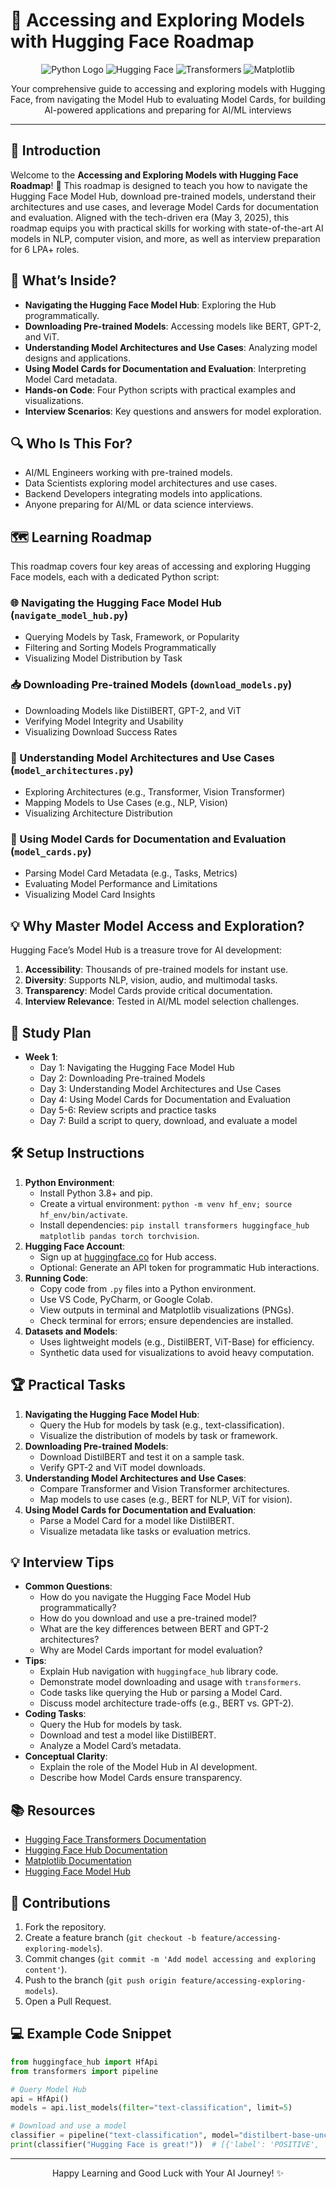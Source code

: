 # 🔎 Accessing and Exploring Models with Hugging Face Roadmap

<div align="center">
  <img src="https://img.shields.io/badge/Python-3776AB?style=for-the-badge&logo=python&logoColor=white" alt="Python Logo" />
  <img src="https://img.shields.io/badge/Hugging%20Face-F9AB00?style=for-the-badge&logo=huggingface&logoColor=white" alt="Hugging Face" />
  <img src="https://img.shields.io/badge/Transformers-FF6F61?style=for-the-badge&logo=python&logoColor=white" alt="Transformers" />
  <img src="https://img.shields.io/badge/Matplotlib-11557C?style=for-the-badge&logo=matplotlib&logoColor=white" alt="Matplotlib" />
</div>
<p align="center">Your comprehensive guide to accessing and exploring models with Hugging Face, from navigating the Model Hub to evaluating Model Cards, for building AI-powered applications and preparing for AI/ML interviews</p>

---

## 📖 Introduction

Welcome to the **Accessing and Exploring Models with Hugging Face Roadmap**! 🔎 This roadmap is designed to teach you how to navigate the Hugging Face Model Hub, download pre-trained models, understand their architectures and use cases, and leverage Model Cards for documentation and evaluation. Aligned with the tech-driven era (May 3, 2025), this roadmap equips you with practical skills for working with state-of-the-art AI models in NLP, computer vision, and more, as well as interview preparation for 6 LPA+ roles.

## 🌟 What’s Inside?

- **Navigating the Hugging Face Model Hub**: Exploring the Hub programmatically.
- **Downloading Pre-trained Models**: Accessing models like BERT, GPT-2, and ViT.
- **Understanding Model Architectures and Use Cases**: Analyzing model designs and applications.
- **Using Model Cards for Documentation and Evaluation**: Interpreting Model Card metadata.
- **Hands-on Code**: Four Python scripts with practical examples and visualizations.
- **Interview Scenarios**: Key questions and answers for model exploration.

## 🔍 Who Is This For?

- AI/ML Engineers working with pre-trained models.
- Data Scientists exploring model architectures and use cases.
- Backend Developers integrating models into applications.
- Anyone preparing for AI/ML or data science interviews.

## 🗺️ Learning Roadmap

This roadmap covers four key areas of accessing and exploring Hugging Face models, each with a dedicated Python script:

### 🌐 Navigating the Hugging Face Model Hub (`navigate_model_hub.py`)
- Querying Models by Task, Framework, or Popularity
- Filtering and Sorting Models Programmatically
- Visualizing Model Distribution by Task

### 📥 Downloading Pre-trained Models (`download_models.py`)
- Downloading Models like DistilBERT, GPT-2, and ViT
- Verifying Model Integrity and Usability
- Visualizing Download Success Rates

### 🧠 Understanding Model Architectures and Use Cases (`model_architectures.py`)
- Exploring Architectures (e.g., Transformer, Vision Transformer)
- Mapping Models to Use Cases (e.g., NLP, Vision)
- Visualizing Architecture Distribution

### 📝 Using Model Cards for Documentation and Evaluation (`model_cards.py`)
- Parsing Model Card Metadata (e.g., Tasks, Metrics)
- Evaluating Model Performance and Limitations
- Visualizing Model Card Insights

## 💡 Why Master Model Access and Exploration?

Hugging Face’s Model Hub is a treasure trove for AI development:
1. **Accessibility**: Thousands of pre-trained models for instant use.
2. **Diversity**: Supports NLP, vision, audio, and multimodal tasks.
3. **Transparency**: Model Cards provide critical documentation.
4. **Interview Relevance**: Tested in AI/ML model selection challenges.

## 📆 Study Plan

- **Week 1**:
  - Day 1: Navigating the Hugging Face Model Hub
  - Day 2: Downloading Pre-trained Models
  - Day 3: Understanding Model Architectures and Use Cases
  - Day 4: Using Model Cards for Documentation and Evaluation
  - Day 5-6: Review scripts and practice tasks
  - Day 7: Build a script to query, download, and evaluate a model

## 🛠️ Setup Instructions

1. **Python Environment**:
   - Install Python 3.8+ and pip.
   - Create a virtual environment: `python -m venv hf_env; source hf_env/bin/activate`.
   - Install dependencies: `pip install transformers huggingface_hub matplotlib pandas torch torchvision`.
2. **Hugging Face Account**:
   - Sign up at [huggingface.co](https://huggingface.co/) for Hub access.
   - Optional: Generate an API token for programmatic Hub interactions.
3. **Running Code**:
   - Copy code from `.py` files into a Python environment.
   - Use VS Code, PyCharm, or Google Colab.
   - View outputs in terminal and Matplotlib visualizations (PNGs).
   - Check terminal for errors; ensure dependencies are installed.
4. **Datasets and Models**:
   - Uses lightweight models (e.g., DistilBERT, ViT-Base) for efficiency.
   - Synthetic data used for visualizations to avoid heavy computation.

## 🏆 Practical Tasks

1. **Navigating the Hugging Face Model Hub**:
   - Query the Hub for models by task (e.g., text-classification).
   - Visualize the distribution of models by task or framework.
2. **Downloading Pre-trained Models**:
   - Download DistilBERT and test it on a sample task.
   - Verify GPT-2 and ViT model downloads.
3. **Understanding Model Architectures and Use Cases**:
   - Compare Transformer and Vision Transformer architectures.
   - Map models to use cases (e.g., BERT for NLP, ViT for vision).
4. **Using Model Cards for Documentation and Evaluation**:
   - Parse a Model Card for a model like DistilBERT.
   - Visualize metadata like tasks or evaluation metrics.

## 💡 Interview Tips

- **Common Questions**:
  - How do you navigate the Hugging Face Model Hub programmatically?
  - How do you download and use a pre-trained model?
  - What are the key differences between BERT and GPT-2 architectures?
  - Why are Model Cards important for model evaluation?
- **Tips**:
  - Explain Hub navigation with `huggingface_hub` library code.
  - Demonstrate model downloading and usage with `transformers`.
  - Code tasks like querying the Hub or parsing a Model Card.
  - Discuss model architecture trade-offs (e.g., BERT vs. GPT-2).
- **Coding Tasks**:
  - Query the Hub for models by task.
  - Download and test a model like DistilBERT.
  - Analyze a Model Card’s metadata.
- **Conceptual Clarity**:
  - Explain the role of the Model Hub in AI development.
  - Describe how Model Cards ensure transparency.

## 📚 Resources

- [Hugging Face Transformers Documentation](https://huggingface.co/docs/transformers/)
- [Hugging Face Hub Documentation](https://huggingface.co/docs/hub/)
- [Matplotlib Documentation](https://matplotlib.org/stable/contents.html)
- [Hugging Face Model Hub](https://huggingface.co/models)

## 🤝 Contributions

1. Fork the repository.
2. Create a feature branch (`git checkout -b feature/accessing-exploring-models`).
3. Commit changes (`git commit -m 'Add model accessing and exploring content'`).
4. Push to the branch (`git push origin feature/accessing-exploring-models`).
5. Open a Pull Request.

## 💻 Example Code Snippet

```python
from huggingface_hub import HfApi
from transformers import pipeline

# Query Model Hub
api = HfApi()
models = api.list_models(filter="text-classification", limit=5)

# Download and use a model
classifier = pipeline("text-classification", model="distilbert-base-uncased-finetuned-sst-2-english")
print(classifier("Hugging Face is great!"))  # [{'label': 'POSITIVE', 'score': 0.9998}]
```

---

<div align="center">
  <p>Happy Learning and Good Luck with Your AI Journey! ✨</p>
</div>